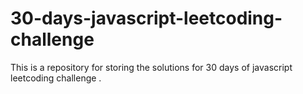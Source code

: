 # 30-days-javascript-leetcoding-challenge
This is a repository for storing the solutions for 30 days of javascript leetcoding challenge . 
